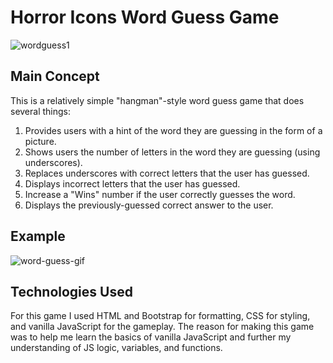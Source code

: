 # Horror Icons Word Guess Game

![wordguess1](https://user-images.githubusercontent.com/46388110/59706121-67f1de80-91c5-11e9-9c28-5f10136b8771.png)

## Main Concept

This is a relatively simple "hangman"-style word guess game that does several things:

1. Provides users with a hint of the word they are guessing in the form of a picture.
2. Shows users the number of letters in the word they are guessing (using underscores).
3. Replaces underscores with correct letters that the user has guessed.
4. Displays incorrect letters that the user has guessed.
5. Increase a "Wins" number if the user correctly guesses the word.
6. Displays the previously-guessed correct answer to the user.

## Example

![word-guess-gif](https://user-images.githubusercontent.com/46388110/59705940-0d588280-91c5-11e9-8098-441d8befa660.gif)

## Technologies Used

For this game I used HTML and Bootstrap for formatting, CSS for styling, and vanilla JavaScript for the gameplay. The reason for making this game was to help me learn the basics of vanilla JavaScript and further my understanding of JS logic, variables, and functions.
